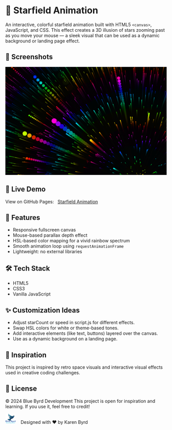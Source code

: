 # 🌌 Starfield Animation

An interactive, colorful starfield animation built with HTML5 `<canvas>`, JavaScript, and CSS. This effect creates a 3D illusion of stars zooming past as you move your mouse — a sleek visual that can be used as a dynamic background or landing page effect.

## 📸 Screenshots
![Star Field](images/Screenshot-Starfield.png)

## 🚀 Live Demo

View on GitHub Pages: &nbsp; [Starfield Animation](https://klb-dev.github.io/Starfield/)

## 🎯 Features

- Responsive fullscreen canvas
- Mouse-based parallax depth effect
- HSL-based color mapping for a vivid rainbow spectrum
- Smooth animation loop using `requestAnimationFrame`
- Lightweight: no external libraries

## 🛠️ Tech Stack

- HTML5
- CSS3
- Vanilla JavaScript

## ✨ Customization Ideas

- Adjust starCount or speed in script.js for different effects.
- Swap HSL colors for white or theme-based tones.
- Add interactive elements (like text, buttons) layered over the canvas.
- Use as a dynamic background on a landing page.

## 🧠 Inspiration

This project is inspired by retro space visuals and interactive visual effects used in creative coding challenges.

## 📜 License
 © 2024 Blue Byrd Development
This project is open for inspiration and learning. If you use it, feel free to credit!

![Blue Byrd Development Logo](images/bbd-logo.png) &nbsp;&nbsp;
Designed with ❤️ by Karen Byrd